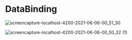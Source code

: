 # DataBinding
![screencapture-localhost-4200-2021-06-06-00_51_30](https://user-images.githubusercontent.com/80150887/120917292-4ebcf380-c663-11eb-8985-c0931f9f8d46.png)

![screencapture-localhost-4200-2021-06-06-00_50_32 (1)](https://user-images.githubusercontent.com/80150887/120917269-2a611700-c663-11eb-8a9e-e2376664cdde.png)

